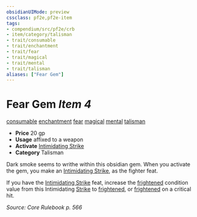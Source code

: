 ```yaml
---
obsidianUIMode: preview
cssclass: pf2e,pf2e-item
tags:
- compendium/src/pf2e/crb
- item/category/talisman
- trait/consumable
- trait/enchantment
- trait/fear
- trait/magical
- trait/mental
- trait/talisman
aliases: ["Fear Gem"]
---
```

# Fear Gem *Item 4*  
[consumable](../../../rules/traits/consumable.md)  [enchantment](../../../rules/traits/enchantment.md)  [fear](../../../rules/traits/fear.md)  [magical](../../../rules/traits/magical.md)  [mental](../../../rules/traits/mental.md)  [talisman](../../../rules/traits/talisman.md)  

- **Price** 20 gp
- **Usage** affixed to a weapon
- **Activate** [Intimidating Strike](../../feats/intimidating-strike.md)
- **Category** Talisman

Dark smoke seems to writhe within this obsidian gem. When you activate the gem, you make an [Intimidating Strike](../../feats/intimidating-strike.md), as the fighter feat.

If you have the [Intimidating Strike](../../feats/intimidating-strike.md) feat, increase the [frightened](../../../rules/conditions.md#Frightened) condition value from this Intimidating [Strike](../../../rules/actions/strike.md) to [frightened](../../../rules/conditions.md#Frightened), or [frightened](../../../rules/conditions.md#Frightened) on a critical hit.

*Source: Core Rulebook p. 566*